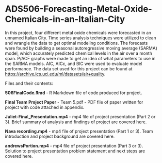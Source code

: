 # ADS506-Forecasting-Metal-Oxide-Chemicals-in-an-Italian-City
In this project, four different metal oxide chemicals were forecasted in an unnamed Italian City. Time series analysis techniques were utilized to clean and wrangle the data to get optimal modeling conditions. The forecasts were found by building a seasonal autoregressive moving average (SARMA) model, which accurately predicted chemical levels in the air over a month span. P/ACF graphs were made to get an idea of what parameters to use in the SARMA models. AIC, AICc, and BIC were used to evaluate model performance. The data set used for this project can be found at https://archive.ics.uci.edu/ml/datasets/air+quality. 

Files and their contents:

**506FinalCode.Rmd** - R Markdown file of code produced for project.

**Final Team Project Paper** - Team 5.pdf - PDF file of paper written for project with code attached in appendix.

**Juliet-Final_Presentation.mp4** - mp4 file of project presentation (Part 2 or 3). Brief summary of analysis and findings of project are covered here.

**Nava recording.mp4** - mp4 file of project presentation (Part 1 or 3). Team introduction and project background are covered here.

**andrewsPortion.mp4** - mp4 file of project presentation (Part 3 or 3). Solution to project presentation problem statement and next steps are covered here. 
